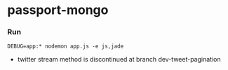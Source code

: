 # passport-mongo

### Run
`DEBUG=app:* nodemon app.js -e js,jade`

- twitter stream method is discontinued at branch dev-tweet-pagination

